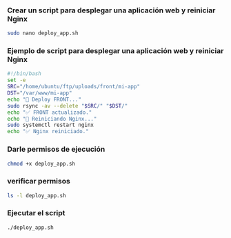### Crear un script para desplegar una aplicación web y reiniciar Nginx
```bash
sudo nano deploy_app.sh
```

### Ejemplo de script para desplegar una aplicación web y reiniciar Nginx

```bash
#!/bin/bash
set -e
SRC="/home/ubuntu/ftp/uploads/front/mi-app"
DST="/var/www/mi-app"
echo "🚀 Deploy FRONT..."
sudo rsync -av --delete "$SRC/" "$DST/"
echo "✅ FRONT actualizado."
echo "🚀 Reiniciando Nginx..."
sudo systemctl restart nginx
echo "✅ Nginx reiniciado."
```

### Darle permisos de ejecución
```bash
chmod +x deploy_app.sh


```
### verificar permisos
```bash
ls -l deploy_app.sh
```
### Ejecutar el script
```bash
./deploy_app.sh
```